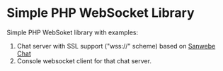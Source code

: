 Simple PHP WebSocket Library
=====================

Simple PHP WebSoket library with examples:

1. Chat server with SSL support ("wss://" scheme) based on [Sanwebe Chat](http://www.sanwebe.com/2013/05/chat-using-websocket-php-socket)
2. Console websocket client for that chat server.